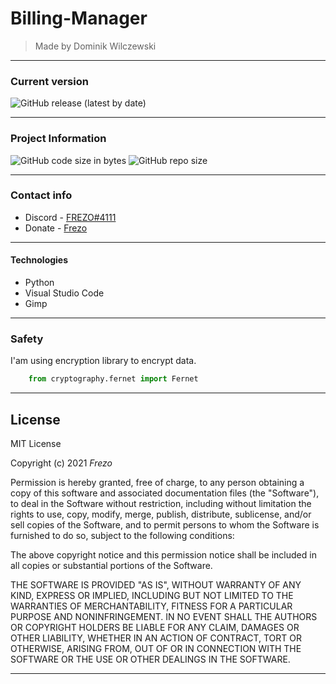 # Billing-Manager

> Made by Dominik Wilczewski

---

### Current version

<img alt="GitHub release (latest by date)" src="https://img.shields.io/github/v/release/Frezo23/Billing-Manager?style=plastic">

---

### Project Information

<img alt="GitHub code size in bytes" src="https://img.shields.io/github/languages/code-size/Frezo23/Billing-Manager?style=plastic"> <img alt="GitHub repo size" src="https://img.shields.io/github/repo-size/Frezo23/Billing-Manager?style=plastic">

---

### Contact info

- Discord - [FREZO#4111](https://discord.gg/hsMpeuw5qe)
- Donate - [Frezo](https://tipply.pl/u/frezo)

---

#### Technologies

- Python
- Visual Studio Code
- Gimp

---

### Safety

I'am using encryption library to encrypt data.

```python
    from cryptography.fernet import Fernet
```

---

## License

MIT License

Copyright (c) 2021 *Frezo*

Permission is hereby granted, free of charge, to any person obtaining a copy
of this software and associated documentation files (the "Software"), to deal
in the Software without restriction, including without limitation the rights
to use, copy, modify, merge, publish, distribute, sublicense, and/or sell
copies of the Software, and to permit persons to whom the Software is
furnished to do so, subject to the following conditions:

The above copyright notice and this permission notice shall be included in all
copies or substantial portions of the Software.

THE SOFTWARE IS PROVIDED "AS IS", WITHOUT WARRANTY OF ANY KIND, EXPRESS OR
IMPLIED, INCLUDING BUT NOT LIMITED TO THE WARRANTIES OF MERCHANTABILITY,
FITNESS FOR A PARTICULAR PURPOSE AND NONINFRINGEMENT. IN NO EVENT SHALL THE
AUTHORS OR COPYRIGHT HOLDERS BE LIABLE FOR ANY CLAIM, DAMAGES OR OTHER
LIABILITY, WHETHER IN AN ACTION OF CONTRACT, TORT OR OTHERWISE, ARISING FROM,
OUT OF OR IN CONNECTION WITH THE SOFTWARE OR THE USE OR OTHER DEALINGS IN THE
SOFTWARE.

---
